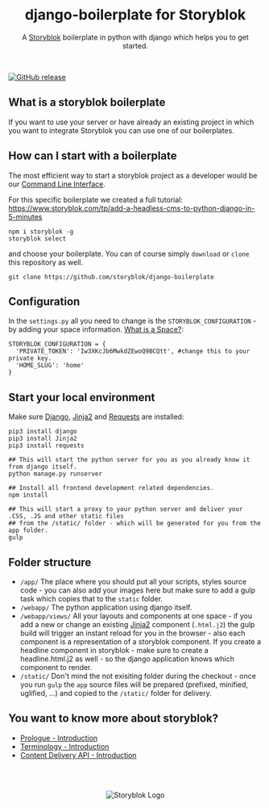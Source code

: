 <p align="center">
  <h1 align="center">django-boilerplate for Storyblok</h1>
  <p align="center">A <a href="https://www.storyblok.com" target="_blank">Storyblok</a> boilerplate in python with django which helps you to get started.</p>
</p>
<br>

[![GitHub release](https://img.shields.io/github/release/storyblok/django-boilerplate.svg)](https://github.com/storyblok/django-boilerplate/)

## What is a storyblok boilerplate
If you want to use your server or have already an existing project in which you want to integrate Storyblok you can use one of our boilerplates. 

## How can I start with a boilerplate

The most efficient way to start a storyblok project as a developer would be our [Command Line Interface](https://www.storyblok.com/docs/Guides/command-line-interface).

For this specific boilerplate we created a full tutorial: https://www.storyblok.com/tp/add-a-headless-cms-to-python-django-in-5-minutes

```
npm i storyblok -g
storyblok select
```

and choose your boilerplate. You can of course simply `download` or `clone` this repository as well.

```
git clone https://github.com/storyblok/django-boilerplate
```

## Configuration
In the `settings.py` all you need to change is the `STORYBLOK_CONFIGURATION` - by adding your space information. [What is a Space?](https://www.storyblok.com/docs/terminology/space):

```
STORYBLOK_CONFIGURATION = {
  'PRIVATE_TOKEN': 'Iw3XKcJb6MwkdZEwoQ9BCQtt', #change this to your private key.
  'HOME_SLUG': 'home'
}
```

## Start your local environment

Make sure [Django](https://www.djangoproject.com/), [Jinja2](http://jinja.pocoo.org/) and [Requests](https://pypi.org/project/requests/) are installed:

```
pip3 install django
pip3 install Jinja2
pip3 install requests

## This will start the python server for you as you already know it from django itself.
python manage.py runserver

## Install all frontend development related dependencies.
npm install

## This will start a proxy to your python server and deliver your .CSS, .JS and other static files
## from the /static/ folder - which will be generated for you from the app folder.
gulp
```


## Folder structure

- `/app/`
  The place where you should put all your scripts, styles source code - you can also add your images here
  but make sure to add a gulp task which copies that to the `static` folder.
- `/webapp/`
  The python application using django itself.
- `/webapp/views/`
  All your layouts and components at one space - if you add a new or change an existing [Jinja2](http://jinja.pocoo.org/) component (`.html.j2`)
  the gulp build will trigger an instant reload for you in the browser - also each component is a representation of a storyblok component.
  If you create a headline component in storyblok - make sure to create a headline.html.j2 as well - so the django application knows which component
  to render.
- `/static/`
  Don't mind the not exisiting folder during the checkout - once you run `gulp` the `app` source files 
  will be prepared (prefixed, minified, uglified, ...) and copied to the `/static/` folder for delivery.


## You want to know more about storyblok?

- [Prologue - Introduction](https://www.storyblok.com/docs/Prologue/Introduction)
- [Terminology - Introduction](https://www.storyblok.com/docs/terminology/introduction)
- [Content Delivery API - Introduction](https://www.storyblok.com/docs/Delivery-Api/introduction)


<br>
<br>
<p align="center">
<img src="https://a.storyblok.com/f/39898/1c9c224705/storyblok_black.svg" alt="Storyblok Logo">
</p>
